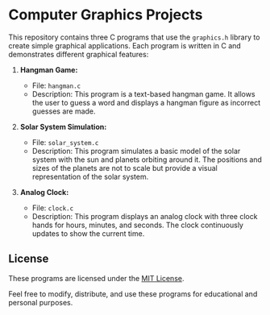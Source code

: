 # Computer Graphics Projects

This repository contains three C programs that use the `graphics.h` library to create simple graphical applications. Each program is written in C and demonstrates different graphical features:

1. **Hangman Game:**

   - File: `hangman.c`
   - Description: This program is a text-based hangman game. It allows the user to guess a word and displays a hangman figure as incorrect guesses are made.

2. **Solar System Simulation:**

   - File: `solar_system.c`
   - Description: This program simulates a basic model of the solar system with the sun and planets orbiting around it. The positions and sizes of the planets are not to scale but provide a visual representation of the solar system.

3. **Analog Clock:**
   - File: `clock.c`
   - Description: This program displays an analog clock with three clock hands for hours, minutes, and seconds. The clock continuously updates to show the current time.

## License

These programs are licensed under the [MIT License](LICENSE).

Feel free to modify, distribute, and use these programs for educational and personal purposes.
